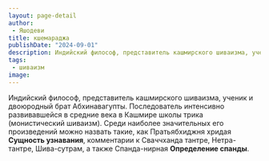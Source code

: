 ```yaml
---
layout: page-detail
author:
 - Яшодеви
title: кшемараджа
publishDate: "2024-09-01"
description: Индийский философ, представитель кашмирского шиваизма, ученик и двоюродный брат Абхинавагупты. Последователь интенсивно развивавшейся в средние века в Кашмире школы трика (монистический шиваизм). Среди наиболее значительных его произведений можно назвать такие, как Пратьябхиджня хридая Сущность узнавания, комментарии к Сваччханда тантре, Нетра-тантре, Шива-сутрам, а также Спанда-нирная Определение спанды.
tags:
 - шиваизм
image: 
---
```


Индийский философ, представитель кашмирского шиваизма, ученик и двоюродный брат Абхинавагупты. Последователь интенсивно развивавшейся в средние века в Кашмире школы трика (монистический шиваизм). Среди наиболее значительных его произведений можно назвать такие, как Пратьябхиджня хридая __Сущность узнавания__, комментарии к Сваччханда тантре, Нетра-тантре, Шива-сутрам, а также Спанда-нирная __Определение спанды__.

